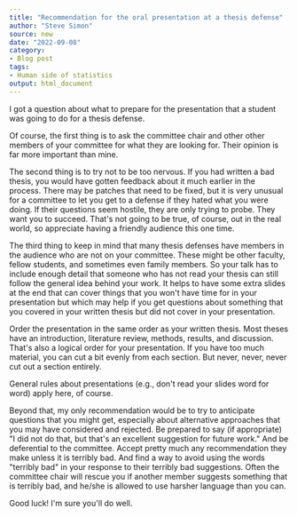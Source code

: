 ```yaml
---
title: "Recommendation for the oral presentation at a thesis defense"
author: "Steve Simon"
source: new
date: "2022-09-08"
category: 
- Blog post
tags:
- Human side of statistics
output: html_document
---
```


I got a question about what to prepare for the presentation that a student was going to do for a thesis defense.

<!--more-->

Of course, the first thing is to ask the committee chair and other other members of your committee for what they are looking for.  Their opinion is far more important than mine.

The second thing is to try not to be too nervous. If you had written a bad thesis, you would have gotten feedback about it much earlier in the process. There may be patches that need to be fixed, but it is very unusual for a committee to let you get to a defense if they hated what you were doing. If their questions seem hostile, they are only trying to probe. They want you to succeed. That's not going to be true, of course, out in the real world, so appreciate having a friendly audience this one time.

The third thing to keep in mind that many thesis defenses have members in the audience who are not on your committee. These might be other faculty, fellow students, and sometimes even family members. So your talk has to include enough detail that someone who has not read your thesis can still follow the general idea behind your work. It helps to have some extra slides at the end that can cover things that you won't have time for in your presentation but which may help if you get questions about something that you covered in your written thesis but did not cover in your presentation.

Order the presentation in the same order as your written thesis. Most theses have an introduction, literature review, methods, results, and discussion. That's also a logical order for your presentation. If you have too much material, you can cut a bit evenly from each section. But never, never, never cut out a section entirely.

General rules about presentations (e.g., don't read your slides word for word) apply here, of course.

Beyond that, my only recommendation would be to try to anticipate questions that you might get, especially about alternative approaches that you may have considered and rejected. Be prepared to say (if appropriate)  "I did not do that, but that's an excellent suggestion for future work." And be deferential to the committee. Accept pretty much any recommendation they make unless it is terribly bad. And find a way to avoid using the words "terribly bad" in your response to their terribly bad suggestions. Often the committee chair will rescue you if another member suggests something that is terribly bad, and he/she is allowed to use harsher language than you can.

Good luck! I'm sure you'll do well.